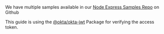 We have multiple samples available in our [Node Express Samples Repo](https://github.com/okta/samples-nodejs-express-4/tree/master/resource-server) on Github

This guide is using the [@okta/okta-jwt](https://github.com/okta/okta-jwt-verifier-js) Package for verifying the access token.
